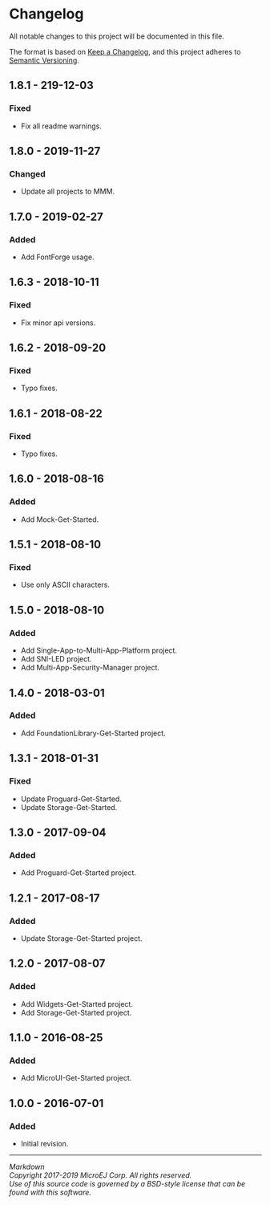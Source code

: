 # Changelog

All notable changes to this project will be documented in this file.

The format is based on [Keep a Changelog](https://keepachangelog.com/en/1.0.0/),
and this project adheres to [Semantic Versioning](https://semver.org/spec/v2.0.0.html).

## 1.8.1 - 219-12-03

### Fixed

  - Fix all readme warnings.

## 1.8.0 - 2019-11-27

### Changed

  - Update all projects to MMM.
  
## 1.7.0 - 2019-02-27

### Added

  - Add FontForge usage.

## 1.6.3 - 2018-10-11

### Fixed

  - Fix minor api versions.

## 1.6.2 - 2018-09-20

### Fixed

  - Typo fixes.

## 1.6.1 - 2018-08-22

### Fixed

  - Typo fixes.

## 1.6.0 - 2018-08-16

### Added

  - Add Mock-Get-Started.

## 1.5.1 - 2018-08-10

### Fixed

  - Use only ASCII characters.

## 1.5.0 - 2018-08-10

### Added

   - Add Single-App-to-Multi-App-Platform project.
   - Add SNI-LED project.
   - Add Multi-App-Security-Manager project.

## 1.4.0 - 2018-03-01

### Added

   - Add FoundationLibrary-Get-Started project.

## 1.3.1 - 2018-01-31

### Fixed

   - Update Proguard-Get-Started.
   - Update Storage-Get-Started.

## 1.3.0 - 2017-09-04

### Added

   - Add Proguard-Get-Started project.

## 1.2.1 - 2017-08-17

### Added

   - Update Storage-Get-Started project.

## 1.2.0 - 2017-08-07

### Added

  - Add Widgets-Get-Started project.
  - Add Storage-Get-Started project.

## 1.1.0 - 2016-08-25

### Added

  - Add MicroUI-Get-Started project.

## 1.0.0 - 2016-07-01

### Added

  - Initial revision.

---  
_Markdown_   
_Copyright 2017-2019 MicroEJ Corp. All rights reserved._  
_Use of this source code is governed by a BSD-style license that can be found with this software._  
